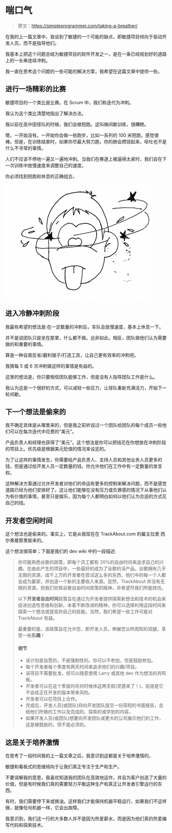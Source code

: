 # 喘口气

> 原文：<https://simpleprogrammer.com/taking-a-breather/>

在我的上一篇文章中，我谈到了敏捷的一个可能的缺点，即敏捷项目倾向于驱动开发人员，而不是指导他们。

我基本上把这个问题总结为敏捷项目的软件开发之一，是在一条已经规划好的道路上的一长串连续冲刺。

我一直在思考这个问题的一些可能的解决方案，我希望在这篇文章中提供一些。

## 进行一场精彩的比赛

敏捷项目的一个类比是比赛。在 Scrum 中，我们称迭代为冲刺。

我认为这个类比清楚地指出了解决办法。

我以前在高中田径队的时候，我们会做短跑。这叫做间歇训练，很糟糕。

嗯，一开始没有。一开始你会做一些跑步，比如一系列的 100 米短跑，感觉很棒。但是，在训练结束时，如果你尽最大努力跑，你的肺会燃烧起来，呕吐也不是什么不寻常的事情。

人们不应该不停地一遍又一遍地冲刺。当我们在赛道上被逼得太紧时，我们会在下一次训练中放慢速度来调整自己的速度。

你必须找到短跑和休息的正确组合。



![image](img/df7c7622032a86cd0fa46a844b156b4d.png "image")



## 进入冷静冲刺阶段

我最有希望的想法是:在一定数量的冲刺后，车队会放慢速度，基本上休息一下。

并不是说团队只是坐在那里，什么都不做。远非如此。相反，团队做他们认为需要做的和重要的事情。

算是一种自我反省/磨利锯子/打造工具，让自己更有效率的冲刺吧。

我猜每 5 或 6 次冲刺做这样的事情是有益的。

这里的想法是，你只要相信团队能够工作，但是没有人指导团队工作是什么。

我认为这是一个很好的方式，可以减轻一些压力，让球队重新充满活力，开始下一轮间歇。

## 下一个想法是偷来的

我不确定具体是从哪里来的，但是我之前听说过一个团队给团队的每个成员一些他们可以在每次迭代中花费的“美元”。

产品负责人和经理也获得了“美元”。这个想法是你可以把钱花在你想放在冲刺阶段的项目上。优先级是根据美元贬值的情况来设定的。

为了让这样的事情发生，你需要给产品负责人、支持人员和其他业务人员更多的钱，但是通过给开发人员一定数量的钱，你允许他们在工作中有一定数量的发言权。

这种解决方案通过允许开发者对他们的命运有更多的控制来解决问题，而不是感觉道路已经为他们安排好了。这让他们能够在没有压力或负罪感的情况下从事他们认为有价值的事情，甚至只是娱乐，因为每个人都明白如何以他们认为合适的方式花自己的钱。

## 开发者空闲时间

这个想法也是偷来的。事实上，它是从我现在在 TrackAbout.com 的雇主拉里·西尔弗曼那里偷来的。

这个想法很简单；下面是我们的 dev wiki 中的一段描述:

> 你可能熟悉谷歌的政策，即每个员工都有 20%的自由时间来追求自己的兴趣。在由此产生的项目中，一些最好的成为了谷歌的活产品。谷歌拥有几乎无限的资源，成千上万的开发者在尝试这么多的东西，他们中的每一个人都会成为赢家，并创造一个新的主要收入来源。显然，TrackAbout 并没有无限的资源。但我们钦佩谷歌自由时间政策的精神，并希望尽我们所能效仿。
> 
> 以下**开发者自由时间**政策旨在通过为开发者提供探索新想法和技术的机会来促进创造性思维和创新。本着不断改进的精神，你可以选择利用这段时间来探索一个想法或提高你自己的技能。当然，我们希望一些工作可能对 TrackAbout 有益。
> 
> 最重要的是，该政策旨在允许您，即开发人员，伸展您众所周知的双腿，享受一些**乐趣**！
> 
> #### 细节
> 
> *   该计划是自愿的，不是强制性的。你可以不参加，但是鼓励参加。
> *   每个开发者每个季度有两天时间来追求他们的兴趣/项目。
> *   该项目不需要批准，但可以随意使用 Larry 或其他 dev 作为想法的共鸣板。
> *   开发者可以在这个季度的任何时候休这两天假(灵感来了！)，前提是它不会给正在开发的版本带来风险。
> *   开发者可以在项目上合作。
> *   完成后，开发人员(或团队)将向开发团队提交一份简短的书面报告，总结他们所做的工作以及完成的、探索的或学到的内容。
> *   如果开发人员(或团队)想要向开发团队或更大的公司展示他们的工作，这是被鼓励的，但不是必须的。

## 这是关于培养激情

在思考了一段时间我的上一篇文章之后，我意识到这都是关于培养激情的。

敏捷和看板式的思维倾向于让我们真正专注于生产和生产。

不要误解我的意思，我喜欢知道我的团队在高效地运作，并且为客户创造了大量的价值，但是有时候我们真的需要努力平衡这种生产和真正让开发者引擎运行的东西。

有时，我们需要停下来或换油，这样我们才能保持机器平稳运行，如果我们不这样做，就像任何机器一样，它会出故障。

我意识到，我们这一行的大多数人并不是因为热爱薪水，而是因为他们真的热爱编写代码和探索技术。